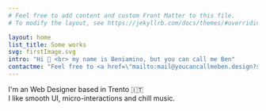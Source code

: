 ```yaml
---
# Feel free to add content and custom Front Matter to this file.
# To modify the layout, see https://jekyllrb.com/docs/themes/#overriding-theme-defaults

layout: home
list_title: Some works
svg: firstImage.svg
intro: "Hi 👋 <br> my name is Beniamino, but you can call me Ben"
contactme: "Feel free to <a href=\"mailto:mail@youcancallmeben.design?subject=Hei Ben!\">contact me</a>  "
---
```


I'm an Web Designer based in Trento 🇮🇹<br>
I like smooth UI, micro-interactions and chill music. <br>

<!-- I'm a multi disciplinary web designer
with a passion for micro-interactions and chill music -->